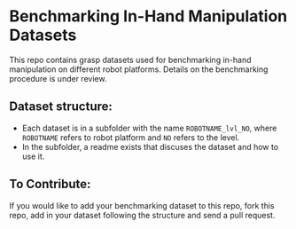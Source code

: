 # Benchmarking In-Hand Manipulation Datasets
This repo contains grasp datasets used for benchmarking in-hand manipulation on different robot platforms. Details on the benchmarking procedure is under review.

## Dataset structure:
- Each dataset is in a subfolder with the name `ROBOTNAME_lvl_NO`, where `ROBOTNAME` refers to robot platform and `NO` refers to the level.
- In the subfolder, a readme exists that discuses the dataset and how to use it. 
## To Contribute:
If you would like to add your benchmarking dataset to this repo, fork this repo, add in your dataset following the structure and send a pull request. 


